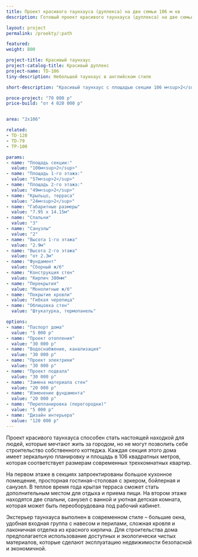 ```yaml
---
title: Проект красивого таунхауса (дуплекса) на две семьи 106 м кв
description: Готовый проект красивого таунхауса (дуплекса) на две семьи, из кирпича, газобетона или пеноблока. Площадь секции&#58; 106 м.кв.

layout: project
permalink: /proekty/:path

featured:
weight: 800

project-title: Красивый таунхаус
project-catalog-title: Красивый дуплекс
project-name: TD-106
tiny-description: Небольшой таунхаус в английском стиле

short-description: "Красивый таунхаус с площадью секции 106 м<sup>2</sup>, площадь которого соответствует трехкомнатной квартире. Экономный вариант для тех, кто любит природу, но нуждается в обществе людей со схожими социальным статусом и взглядами на жизнь. Крытая терраса выходит на задний дворик и подарит вам прекрасные летние вечера, а при отличной погоде там можно собраться всей семьей или пригласить друзей."

proce-project: "70 000 р"
price-build: "от 4 020 000 р"


area: "2x106"

related:
- TD-128
- TD-79
- TP-100

params:
- name: "Площадь секции:"
  value: "106м<sup>2</sup>"
- name: "Площадь 1-го этажа:"
  value: "57м<sup>2</sup>"
- name: "Площадь 2-го этажа:"
  value: "49м<sup>2</sup>"
- name: "Крыльцо, терраса"
  value: "24м<sup>2</sup>"
- name: "Габаритные размеры"
  value: "7.95 x 14.15м"
- name: "Спальни"
  value: "3"
- name: "Санузлы"
  value: "2"
- name: "Высота 1-го этажа"
  value: "2.9м"
- name: "Высота 2-го этажа"
  value: "от 2.3м"
- name: "Фундамент"
  value: "Сборный ж/б"
- name: "Конструкция стен"
  value: "Кирпич 380мм"
- name: "Перекрытия"
  value: "Монолитные ж/б"
- name: "Покрытие кровли"
  value: "Гибкая черепица"
- name: "Облицовка стен"
  value: "Штукатурка, термопанель"

options:
- name: "Паспорт дома"
  value: "5 000 р"
- name: "Проект отопления"
  value: "30 000 р"
- name: "Водоснабжение, канализация"
  value: "30 000 р"
- name: "Проект электрики"
  value: "30 000 р"
- name: "Проект подвала"
  value: "30 000 р"
- name: "Замена материала стен"
  value: "20 000 р"
- name: "Изменение фундамента"
  value: "20 000 р"
- name: "Перепланировка (перегородки)"
  value: "5 000 р"
- name: "Дизайн интерьера"
  value: "120 000 р"
---
```

Проект красивого таунхауса способен стать настоящей находкой для людей, которые мечтают жить за городом, но не могут позволить себе строительство собственного коттеджа. Каждая секция этого дома имеет зеркальную планировку и площадь в 106 квадратных метров, которая соответствует размерам современных трехкомнатных квартир.

На первом этаже в секциях запроектированы большое кухонное помещение, просторная гостиная-столовая с эркером, бойлерная и санузел. В теплое время года крытая терраса сможет стать дополнительным местом для отдыха и приема пищи. На втором этаже находятся две спальни, санузел с ванной и уютная детская комната, которая может быть переоборудована под рабочий кабинет.

Экстерьер таунхауса выполнен в современном стиле – большие окна, удобная входная группа с навесом и перилами, сложная кровля и лаконичная отделка из красного кирпича. Для строительства дома предполагается использование доступных и экологически чистых материалов, которые сделают эксплуатацию недвижимости безопасной и экономичной.